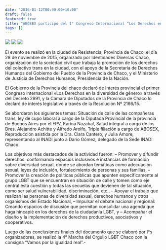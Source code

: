 ```yaml
---
date: "2016-01-12T00:00:00+10:00"
draft: false
featured: true
title: "ABOSEX participó del 1° Congreso Internacional “Los Derechos en la Diversidad de Género” en Chaco"
tags: []
---
```


![](/images/post/20160212-1.jpg/)
![](/images/post/20160212-2.jpg/)
![](/images/post/20160212-3.jpg/)

El evento se realizó en la ciudad de Resistencia, Provincia de Chaco, el día 28 de noviembre de 2015, organizado por Identidades Diversas Chaco, organización de la sociedad civil que trabaja la promoción de los derechos del colectivo trans en la ciudad, con el apoyo de la Secretaría de Derechos Humanos del Gobierno del Pueblo de la Provincia de Chaco, y el Ministerio de Justicia de Derechos Humanos, Presidencia de la Nación.

El Gobierno de la Provincia del chaco declaró de Interés provincial el primer Congreso internacional «Los Derechos en la diversidad de género» a través del Decreto 2991, y la Cámara de Diputados de la Provincia de Chaco lo declaró de interés legislativo a través de la Resolución Nº 2166/15.

Se abordaron los siguientes temas: Situación de calle de las compañeras trans, ley de cupo laboral a cargo de la Diputada Provincial de la provincia de Buenos Aires por el FPV, Karina Nazabal, Salud integral a cargo de los Dres. Alejandro Achitte y Alfredo Arolfo, Triple filiación a cargo de ABOSEX, Reproducción asistida por la Dra. Clara Cantero, y Julia Amore, representando al INADI junto a Darío Gómez, delegado de la Sede INADI Chaco.

Los objetivos más destacados de la actividad fueron: – Promover y difundir derechos: conformando espacios inclusivos e instancias de formación sobre diversidad sexual, donde se abordan temáticas como adecuación sexual, leyes de inclusión, fortalecimiento de personas y sus familias, – Promover la creación de políticas públicas que apunten específicamente al grupo LGBT que se encuentran en situación de calle y tomen como eje central ésta cuestión y todas las secuelas que devienen de tal situación, como ser salud vulnerabilidad, discriminación, etc., – Apoyar el trabajo que realizan las personas de diversidad sexual, derechos humanos y otros organismos del Estado Nacional, – Impulsar el debate nacional y regional: Creando espacios de discusión que permitan consolidar una agenda que haga hincapié en los derechos de la ciudadanía LGBT, y – Acompañar el diseño y la implementación de derechos productivos, asociativos y cooperativos.

Luego de las conclusiones finales del documento que se elaboró por l*s organizadores, se realizó la 4° Marcha del Orgullo LGBT Chaco con la consigna “Vamos por la igualdad real”.-

